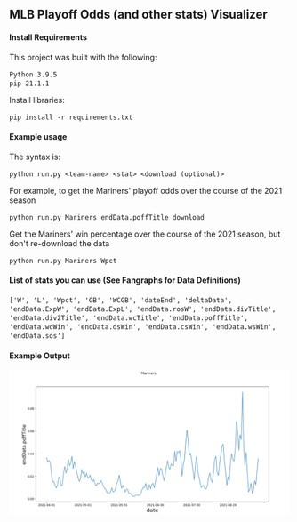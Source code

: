 ## MLB Playoff Odds (and other stats) Visualizer

#### Install Requirements

This project was built with the following:
```
Python 3.9.5
pip 21.1.1
```

Install libraries:
```
pip install -r requirements.txt
```

#### Example usage

The syntax is:
```
python run.py <team-name> <stat> <download (optional)>
```

For example, to get the Mariners' playoff odds over the course of the 2021 season
```
python run.py Mariners endData.poffTitle download
```

Get the Mariners' win percentage over the course of the 2021 season, but don't re-download the data
```
python run.py Mariners Wpct
```

#### List of stats you can use (See Fangraphs for Data Definitions)

```
['W', 'L', 'Wpct', 'GB', 'WCGB', 'dateEnd', 'deltaData', 'endData.ExpW', 'endData.ExpL', 'endData.rosW', 'endData.divTitle', 'endData.div2Title', 'endData.wcTitle', 'endData.poffTitle', 'endData.wcWin', 'endData.dsWin', 'endData.csWin', 'endData.wsWin', 'endData.sos']
```

#### Example Output

![alt text](image.png "Mariners Playoff Odds")
